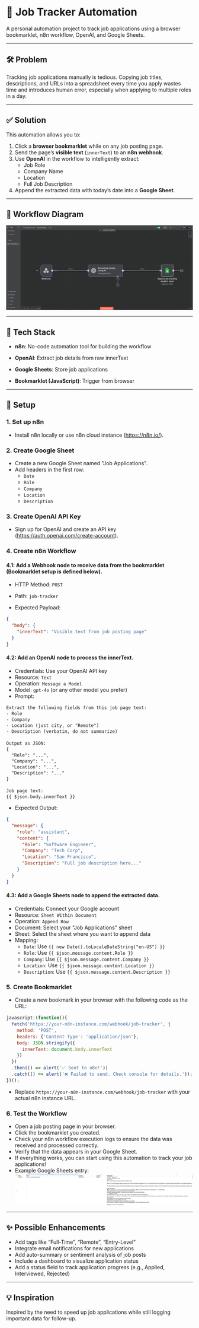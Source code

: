 # 🧠 Job Tracker Automation

A personal automation project to track job applications using a browser bookmarklet, n8n workflow, OpenAI, and Google Sheets.

---

## 🛠️ Problem

Tracking job applications manually is tedious. Copying job titles, descriptions, and URLs into a spreadsheet every time you apply wastes time and introduces human error, especially when applying to multiple roles in a day.

---

## ✅ Solution

This automation allows you to:

1. Click a **browser bookmarklet** while on any job posting page.
2. Send the page’s **visible text** (`innerText`) to an **n8n webhook**.
3. Use **OpenAI** in the workflow to intelligently extract:
    - Job Role
    - Company Name
    - Location
    - Full Job Description
4. Append the extracted data with today’s date into a **Google Sheet**.

---

## 🔄 Workflow Diagram
![Job Tracker Workflow](assets/workflow.png)

---

## 🧰 Tech Stack
- **n8n**: No-code automation tool for building the workflow

- **OpenAI**: Extract job details from raw innerText

- **Google Sheets**: Store job applications

- **Bookmarklet (JavaScript)**: Trigger from browser

---

## 🚀 Setup
### 1. Set up n8n
- Install n8n locally or use n8n cloud instance (https://n8n.io/).

### 2. Create Google Sheet
- Create a new Google Sheet named "Job Applications".
- Add headers in the first row:
  - `Date`
  - `Role`
  - `Company`
  - `Location`
  - `Description`

### 3. Create OpenAI API Key
- Sign up for OpenAI and create an API key (https://auth.openai.com/create-account).

### 4. Create n8n Workflow
#### 4.1: Add a **Webhook** node to receive data from the bookmarklet (Bookmarklet setup is defined below).
- HTTP Method: `POST`

- Path: `job-tracker`

- Expected Payload:
```json
{
  "body": {
    "innerText": "Visible text from job posting page"
  }
}
```

#### 4.2: Add an **OpenAI** node to process the innerText.
- Credentials: Use your OpenAI API key
- Resource: `Text`
- Operation: `Message a Model`
- Model: `gpt-4o` (or any other model you prefer)
- Prompt:
```plaintext
Extract the following fields from this job page text:
- Role
- Company
- Location (just city, or "Remote")
- Description (verbatim, do not summarize)

Output as JSON:
{
  "Role": "...",
  "Company": "...",
  "Location": "...",
  "Description": "..."
}

Job page text:
{{ $json.body.innerText }}
```
- Expected Output:
```json
{
  "message": {
    "role": "assistant",
    "content": {
      "Role": "Software Engineer",
      "Company": "Tech Corp",
      "Location": "San Francisco",
      "Description": "Full job description here..."
    }
  }
}
```

#### 4.3: Add a **Google Sheets** node to append the extracted data.
- Credentials: Connect your Google account
- Resource: `Sheet Within Document`
- Operation: `Append Row`
- Document: Select your "Job Applications" sheet
- Sheet: Select the sheet where you want to append data
- Mapping:
  - `Date`: Use `{{ new Date().toLocaleDateString("en-US") }}`
  - `Role`: Use `{{ $json.message.content.Role }}`
  - `Company`: Use `{{ $json.message.content.Company }}`
  - `Location`: Use `{{ $json.message.content.Location }}`
  - `Description`: Use `{{ $json.message.content.Description }}`

### 5. Create Bookmarklet
- Create a new bookmark in your browser with the following code as the URL:
```javascript
javascript:(function(){
  fetch('https://your-n8n-instance.com/webhook/job-tracker', {
    method: 'POST',
    headers: {'Content-Type': 'application/json'},
    body: JSON.stringify({
      innerText: document.body.innerText
    })
  })
  .then(() => alert('✅ Sent to n8n!'))
  .catch(() => alert('❌ Failed to send. Check console for details.'));
})();
```
- Replace `https://your-n8n-instance.com/webhook/job-tracker` with your actual n8n instance URL.

### 6. Test the Workflow
- Open a job posting page in your browser.
- Click the bookmarklet you created.
- Check your n8n workflow execution logs to ensure the data was received and processed correctly.
- Verify that the data appears in your Google Sheet.
- If everything works, you can start using this automation to track your job applications!
- Example Google Sheets entry:
![Google Sheets Example](assets/google-sheets-entry.png)

---

## ✨ Possible Enhancements
- Add tags like “Full-Time”, “Remote”, “Entry-Level”
- Integrate email notifications for new applications
- Add auto-summary or sentiment analysis of job posts
- Include a dashboard to visualize application status
- Add a status field to track application progress (e.g., Applied, Interviewed, Rejected)

---

## 💡 Inspiration
Inspired by the need to speed up job applications while still logging important data for follow-up.


